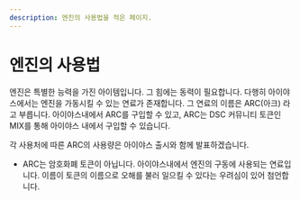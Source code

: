 ```yaml
---
description: 엔진의 사용법을 적은 페이지.
---
```


# 엔진의 사용법



엔진은 특별한 능력을 가진 아이템입니다. 그 힘에는 동력이 필요합니다. 다행히 아이야스에서는 엔진을 가동시킬 수 있는 연료가 존재합니다. 그 연료의 이름은 ARC(아크) 라고 부릅니다. 아이야스내에서 ARC를 구입할 수 있고, ARC는 DSC 커뮤니티 토큰인 MIX를 통해 아이야스 내에서 구입할 수 있습니다.

각 사용처에 따른 ARC의 사용량은 아이야스 출시와 함께 발표하겠습니다.

* ARC는 암호화폐 토큰이 아닙니다. 아이야스내에서 엔진의 구동에 사용되는 연료입니다. 이름이 토큰의 이름으로 오해를 불러 일으킬 수 있다는 우려심이 있어 첨언합니다.
